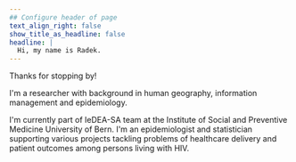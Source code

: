 ```yaml
---
## Configure header of page
text_align_right: false
show_title_as_headline: false
headline: |
  Hi, my name is Radek. 
---
```


<!-- this is a subheadline -->

Thanks for stopping by!

I'm a researcher with background in human geography, information management and epidemiology.

I'm currently part of IeDEA-SA team at the Institute of Social and Preventive Medicine University of Bern. I'm an epidemiologist and statistician supporting various projects tackling problems of healthcare delivery and patient outcomes among persons living with HIV.  